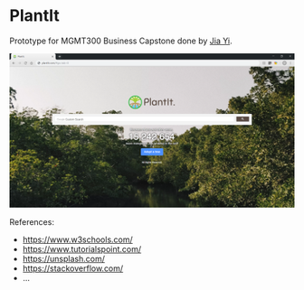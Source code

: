 # PlantIt
Prototype for MGMT300 Business Capstone done by [Jia Yi](http://github.com/gjiayi).

![Landing page of PlantIt](screenshot/landingpage.png?raw=true "Landing page of PlantIt")

References:
* https://www.w3schools.com/
* https://www.tutorialspoint.com/
* https://unsplash.com/
* https://stackoverflow.com/
* ...
